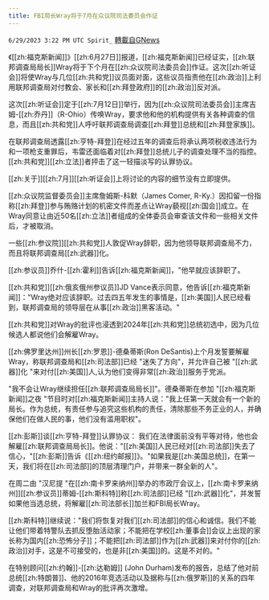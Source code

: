 ```yaml
---
title: FBI局长Wray将于7月在众议院司法委员会作证
---
```

`6/29/2023 3:22 PM UTC Spirit_` [轉載自GNews](https://gnews.org/articles/1423538)



《[[zh:福克斯新闻]]》[[zh:6月27日]]报道，[[zh:福克斯新闻]]已经证实，[[zh:联邦调查局局长]]Wray将于下个月在[[zh:众议院司法委员会]]作证。这次[[zh:听证会]]将使Wray与几位[[zh:共和党]]议员面对面，这些议员指责他在[[zh:政治]]上利用联邦调查局对付教会、家长和[[zh:拜登政府]]的[[zh:政治]]反对派。

这次[[zh:听证会]]定于[[zh:7月12日]]举行，因为[[zh:众议院司法委员会]]主席吉姆-[[zh:乔丹]]（R-Ohio）传唤Wray，要求他和他的机构提供有关各种调查的信息，而且[[zh:共和党]]人呼吁联邦调查局调查[[zh:拜登]]总统和[[zh:拜登家族]]。

在联邦调查局透露[[zh:亨特-拜登]]在经过五年的调查后将承认两项税收违法行为和一项枪支重罪后，韦雷还面临着对[[zh:拜登]]总统儿子的调查处理不当的指控。[[zh:共和党]][[zh:立法]]者抨击了这一轻描淡写的认罪协议。

[[zh:关于]][[zh:7月]][[zh:听证会]]上将讨论的内容的细节没有立即提供。

[[zh:众议院监督委员会]]主席詹姆斯-科默（James Comer, R-Ky.）因扣留一份指称[[zh:拜登]]参与贿赂计划的机密文件而差点让Wray藐视[[zh:国会]]成立。在Wray同意让由近50名[[zh:立法]]者组成的全体委员会审查该文件和一些相关文件后，才被取消。

一些[[zh:参议院]][[zh:共和党]]人敦促Wray辞职，因为他领导联邦调查局不力，而且将联邦调查局[[zh:武器]]化。

[[zh:参议员]]乔什-[[zh:霍利]]告诉[[zh:福克斯新闻]]，"他早就应该辞职了。

[[zh:共和党]][[zh:俄亥俄州参议员]]JD Vance表示同意，他告诉[[zh:福克斯新闻]]："Wray绝对应该辞职。过去四五年发生的事情是，[[zh:美国]]人民已经看到，联邦调查局的领导层在从事[[zh:政治]]黑客活动。"

[[zh:共和党]]对Wray的批评也浸透到2024年[[zh:共和党]]总统初选中，因为几位候选人都说他们会解雇Wray。

[[zh:佛罗里达州]]州长[[zh:罗恩]]-德桑蒂斯(Ron DeSantis)上个月发誓要解雇Wray，称联邦调查局和[[zh:司法部]]已经 "迷失了方向"，并允许自己被 "[[zh:武器]]化 "来对付[[zh:美国]]人,认为他们变得非常[[zh:政治]]服务于党派。

"我不会让Wray继续担任[[zh:联邦调查局局长]]"。德桑蒂斯在参加 "[[zh:福克斯新闻]]之夜 "节目时对[[zh:福克斯新闻]]主持人说："我上任第一天就会有一个新的局长。作为总统，有责任参与追究这些机构的责任，清除那些不务正业的人，并确保他们在做人民的事，他们没有滥用职权"。

[[zh:彭斯]]谈[[zh:亨特-拜登]]认罪协议： 我们在法律面前没有平等对待，他也会解雇[[zh:联邦调查局局长]]。他说："[[zh:美国]]人民已经对[[zh:司法部]]失去了信心，"[[zh:彭斯]]告诉《[[zh:纽约邮报]]》。"如果我是[[zh:美国总统]]，在第一天，我们将在[[zh:司法部]]的顶层清理门户，并带来一群全新的人"。

在周二由 "汉尼提 "在[[zh:南卡罗来纳州]]举办的市政厅会议上，[[zh:南卡罗来纳州]][[zh:参议员]]蒂姆-[[zh:斯科特]]称[[zh:司法部]]已经 "[[zh:武器]]化"，并发誓如果他当选总统，将解雇[[zh:司法部长]]加兰和FBI局长Wray。

[[zh:斯科特]]继续说："我们将恢复对我们[[zh:司法部]]的信心和诚信。我们不能让他们带着特警队去抓反堕胎活动家；不能把在学校[[zh:董事会]]会议上出现的家长称为国内[[zh:恐怖分子]]；不能把[[zh:司法部]]作为[[zh:武器]]来对付你的[[zh:政治]]对手，这是不可接受的，也是非[[zh:美国]]的。这是不对的。"

在特别顾问[[zh:约翰]]-[[zh:达勒姆]] (John Durham)发布的报告，总结了他对前总统[[zh:特朗普]]、他的2016年竞选活动以及据称与[[zh:俄罗斯]]的关系的四年调查，对联邦调查局和Wray的批评再次激增。



